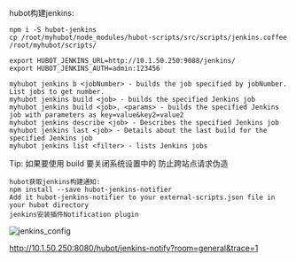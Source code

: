 hubot构建jenkins:
```shell
npm i -S hubot-jenkins
cp /root/myhubot/node_modules/hubot-scripts/src/scripts/jenkins.coffee /root/myhubot/scripts/

export HUBOT_JENKINS_URL=http://10.1.50.250:9088/jenkins/
export HUBOT_JENKINS_AUTH=admin:123456
```

```
myhubot jenkins b <jobNumber> - builds the job specified by jobNumber. List jobs to get number.
myhubot jenkins build <job> - builds the specified Jenkins job
myhubot jenkins build <job>, <params> - builds the specified Jenkins job with parameters as key=value&key2=value2
myhubot jenkins describe <job> - Describes the specified Jenkins job
myhubot jenkins last <job> - Details about the last build for the specified Jenkins job
myhubot jenkins list <filter> - lists Jenkins jobs
```

Tip: 如果要使用 build 要关闭系统设置中的 防止跨站点请求伪造
```
hubot获取jenkins构建通知:
npm install --save hubot-jenkins-notifier
Add it hubot-jenkins-notifier to your external-scripts.json file in your hubot directory
jenkins安装插件Notification plugin
```
![jenkins_config](jenkins.jpg)  

http://10.1.50.250:8080/hubot/jenkins-notify?room=general&trace=1

